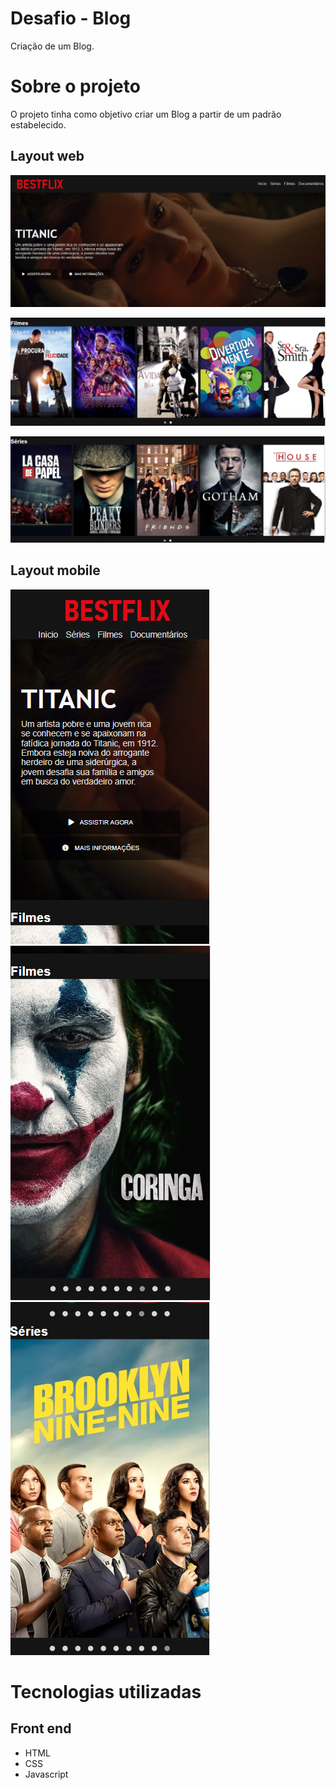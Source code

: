 # Desafio - Blog

Criação de um Blog.

# Sobre o projeto

O projeto tinha como objetivo criar um Blog a partir de um padrão estabelecido.

## Layout web
![Web 1](https://github.com/jessicaduarte95/netflix-page/blob/main/foto01.PNG)

![Web 2](https://github.com/jessicaduarte95/netflix-page/blob/main/foto02.PNG)

![Web 3](https://github.com/jessicaduarte95/netflix-page/blob/main/foto03.PNG)

## Layout mobile
![Mobile 1](https://github.com/jessicaduarte95/netflix-page/blob/main/mobile01.PNG)
![Mobile 2](https://github.com/jessicaduarte95/netflix-page/blob/main/mobile02.PNG)
![Mobile 3](https://github.com/jessicaduarte95/netflix-page/blob/main/mobile03.PNG)

# Tecnologias utilizadas
## Front end
- HTML 
- CSS
- Javascript

